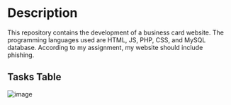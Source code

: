 # Description
This repository contains the development of a business card website. The programming languages used are HTML, JS, PHP, CSS, and MySQL database. According to my assignment, my website should include phishing.

## Tasks Table
![image](https://github.com/Kin-Game/web2024ki49zubrytskyiroman9/assets/130053068/6c518cb9-e2f7-4694-9c26-3df5a00b3d5e)


